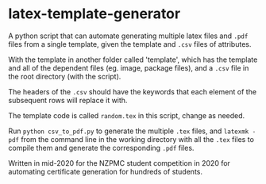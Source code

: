 # latex-template-generator
A python script that can automate generating multiple latex files and `.pdf` files from a single template, given the template and `.csv` files of attributes.

With the template in another folder called 'template', which has the template and all of the dependent files (eg. image, package files), and a `.csv` file in the root directory (with the script).

The headers of the `.csv` should have the keywords that each element of the subsequent rows will replace it with.

The template code is called `random.tex` in this script, change as needed.

Run `python csv_to_pdf.py` to generate the multiple `.tex` files, and `latexmk -pdf` from the command line in the working directory with all the `.tex` files to compile them and generate the corresponding `.pdf` files.

Written in mid-2020 for the NZPMC student competition in 2020 for automating certificate generation for hundreds of students.
